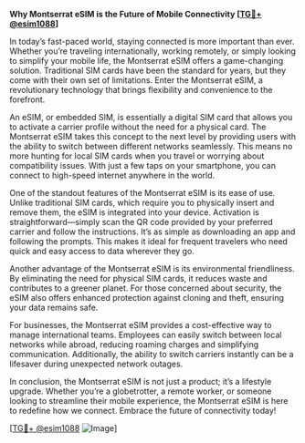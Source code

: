 **Why Montserrat eSIM is the Future of Mobile Connectivity [[TG💪+ @esim1088](https://t.me/s/esim1088)]**

In today’s fast-paced world, staying connected is more important than ever. Whether you’re traveling internationally, working remotely, or simply looking to simplify your mobile life, the Montserrat eSIM offers a game-changing solution. Traditional SIM cards have been the standard for years, but they come with their own set of limitations. Enter the Montserrat eSIM, a revolutionary technology that brings flexibility and convenience to the forefront.

An eSIM, or embedded SIM, is essentially a digital SIM card that allows you to activate a carrier profile without the need for a physical card. The Montserrat eSIM takes this concept to the next level by providing users with the ability to switch between different networks seamlessly. This means no more hunting for local SIM cards when you travel or worrying about compatibility issues. With just a few taps on your smartphone, you can connect to high-speed internet anywhere in the world.

One of the standout features of the Montserrat eSIM is its ease of use. Unlike traditional SIM cards, which require you to physically insert and remove them, the eSIM is integrated into your device. Activation is straightforward—simply scan the QR code provided by your preferred carrier and follow the instructions. It’s as simple as downloading an app and following the prompts. This makes it ideal for frequent travelers who need quick and easy access to data wherever they go.

Another advantage of the Montserrat eSIM is its environmental friendliness. By eliminating the need for physical SIM cards, it reduces waste and contributes to a greener planet. For those concerned about security, the eSIM also offers enhanced protection against cloning and theft, ensuring your data remains safe.

For businesses, the Montserrat eSIM provides a cost-effective way to manage international teams. Employees can easily switch between local networks while abroad, reducing roaming charges and simplifying communication. Additionally, the ability to switch carriers instantly can be a lifesaver during unexpected network outages.

In conclusion, the Montserrat eSIM is not just a product; it’s a lifestyle upgrade. Whether you’re a globetrotter, a remote worker, or someone looking to streamline their mobile experience, the Montserrat eSIM is here to redefine how we connect. Embrace the future of connectivity today! 

[[TG💪+ @esim1088](https://t.me/s/esim1088) ![Image](https://i.postimg.cc/Y0z9fWf4/image.png)]